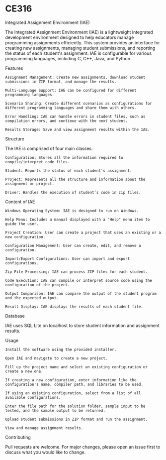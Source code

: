 # CE316
Integrated Assignment Environment (IAE)

The Integrated Assignment Environment (IAE) is a lightweight integrated development environment designed to help educators manage programming assignments efficiently. This system provides an interface for creating new assignments, managing student submissions, and reporting the status of each student's assignment. IAE is configurable for various programming languages, including C, C++, Java, and Python.

Features

    Assignment Management: Create new assignments, download student submissions in ZIP format, and manage the results.

    Multi-Language Support: IAE can be configured for different programming languages.

    Scenario Sharing: Create different scenarios as configurations for different programming languages and share them with others.

    Error Handling: IAE can handle errors in student files, such as compilation errors, and continue with the next student.

    Results Storage: Save and view assignment results within the IAE.

Structure

The IAE is comprised of four main classes:

    Configuration: Stores all the information required to compile/interpret code files.

    Student: Reports the status of each student’s assignment.

    Project: Represents all the structure and information about the assignment or project.

    Driver: Handles the execution of student’s code in zip files.

Content of IAE

    Windows Operating System: IAE is designed to run on Windows.

    Help Menu: Includes a manual displayed with a "Help" menu item to guide the user.

    Project Creation: User can create a project that uses an existing or a new configuration.

    Configuration Management: User can create, edit, and remove a configuration.

    Import/Export Configurations: User can import and export configurations.

    Zip File Processing: IAE can process ZIP files for each student.

    Code Execution: IAE can compile or interpret source code using the configuration of the project.

    Output Comparison: IAE can compare the output of the student program and the expected output.

    Result Display: IAE displays the results of each student file.

Database

IAE uses SQL Lite on localhost to store student information and assignment results.

Usage

    Install the software using the provided installer.

    Open IAE and navigate to create a new project.

    Fill up the project name and select an existing configuration or create a new one.

    If creating a new configuration, enter information like the configuration's name, compiler path, and libraries to be used.

    If using an existing configuration, select from a list of all available configurations.

    Enter the file path for the solution folder, sample input to be tested, and the sample output to be returned.

    Upload student submissions in ZIP format and run the assignment.

    View and manage assignment results.

Contributing

Pull requests are welcome. For major changes, please open an issue first to discuss what you would like to change.
